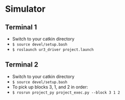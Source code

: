 # Simulator

## Terminal 1
- Switch to your catkin directory
- `$ source devel/setup.bash`
- `$ roslaunch ur3_driver project.launch`
 
## Terminal 2
- Switch to your catkin directory
- `$ source devel/setup.bash`
- To pick up blocks 3, 1, and 2 in order:
- `$ rosrun project_py project_exec.py --block 3 1 2`

